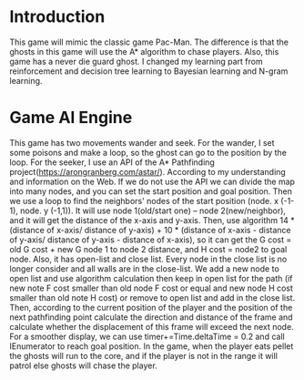 # Introduction 

This game will mimic the classic game Pac-Man. The difference is that the ghosts in this game will use the A* algorithm to chase players. Also, this game has a never die guard ghost. I changed my learning part from reinforcement and decision tree learning to Bayesian learning and N-gram learning. 

# Game AI Engine 

This game has two movements wander and seek. For the wander, I set some poisons and make a loop, so the ghost can go to the position by the loop. For the seeker, I use an API of the A* Pathfinding project(https://arongranberg.com/astar/). According to my understanding and information on the Web. If we do not use the API we can divide the map into many nodes, and you can set the start position and goal position. Then we use a loop to find the neighbors' nodes of the start position (node. x (-1-1), node. y (-1,1)). It will use node 1(old/start one) – node 2(new/neighbor), and it will get the distance of the x-axis and y-axis. Then, use algorithm 14 * (distance of x-axis/ distance of y-axis) + 10 * (distance of x-axis - distance of y-axis/ distance of y-axis - distance of x-axis), so it can get the G cost = old G cost + new G node 1 to node 2 distance, and H cost = node2 to goal node. Also, it has open-list and close list. Every node in the close list is no longer consider and all walls are in the close-list. We add a new node to open list and use algorithm calculation then keep in open list for the path (if new note F cost smaller than old node F cost or equal and new node H cost smaller than old note H cost) or remove to open list and add in the close list. Then, according to the current position of the player and the position of the next pathfinding point calculate the direction and distance of the frame and calculate whether the displacement of this frame will exceed the next node. For a smoother display, we can use timer+=Time.deltaTime = 0.2 and call IEnumerator to reach goal position. In the game, when the player eats pellet the ghosts will run to the core, and if the player is not in the range it will patrol else ghosts will chase the player.
